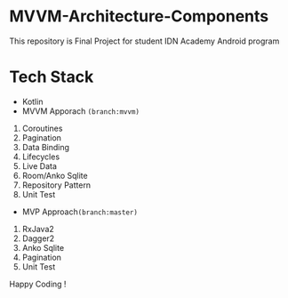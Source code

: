 # MVVM-Architecture-Components

This repository is Final Project for student IDN Academy Android program

# Tech Stack

- Kotlin
- MVVM Apporach `(branch:mvvm)`
1. Coroutines
2. Pagination
3. Data Binding
4. Lifecycles
5. Live Data
6. Room/Anko Sqlite
7. Repository Pattern
8. Unit Test

- MVP Approach`(branch:master)`
1. RxJava2
2. Dagger2
3. Anko Sqlite
4. Pagination
5. Unit Test

Happy Coding !
